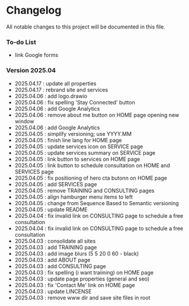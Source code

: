 # Changelog
All notable changes to this project will be documented in this file.

### To-do List
- link Google forms

### Version 2025.04
- 2025.04.17 : update all properties
- 2025.04.17 : rebrand site and services
- 2025.04.06 : add logo.drawio
- 2025.04.06 : fix spelling 'Stay Connected' button
- 2025.04.06 : add Google Analytics
- 2025.04.06 : remove about me button on HOME page opening new window
- 2025.04.06 : add Google Analytics
- 2025.04.05 : simplify versioning; use YYYY.MM
- 2025.04.05 : finish line lang for HOME page
- 2025.04.05 : update services icon on SERVICE page
- 2025.04.05 : update services summary on SERVICE page
- 2025.04.05 : link button to services on HOME page
- 2025.04.05 : link button to schedule consultation on HOME and SERVICES page
- 2025.04.05 : fix positioning of hero cta butonn on HOME page
- 2025.04.05 : add SERVICES page
- 2025.04.05 : remove TRAINING and CONSULTING pages
- 2025.04.05 : align hamburger menu items to left
- 2025.04.05 : change from Sequence Based to Semantic versioning
- 2025.04.05 : update README
- 2025.04.04 : fix invalid link on CONSULTING page to schedule a free consultation
- 2025.04.04 : fix invalid link on CONSULTING page to schedule a free consultation
- 2025.04.03 : consolidate all sites
- 2025.04.03 : add TRAINING page
- 2025.04.03 : add image blurs (5 5 20 0 60 - black)
- 2025.04.03 : add ABOUT page
- 2025.04.03 : add CONSULTING page
- 2025.04.03 : fix spelling (i want traiining) on HOME page
- 2025.04.03 : update page properties (general and seo)
- 2025.04.03 : fix 'Contact Me' link on HOME page
- 2025.04.03 : update LINCENSE
- 2025.04.03 : remove www dir and save site files in root